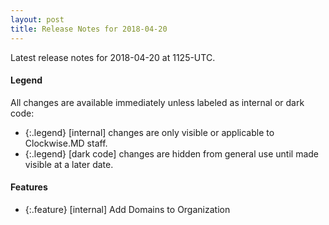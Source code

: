 ```yaml
---
layout: post
title: Release Notes for 2018-04-20
---
```


Latest release notes for 2018-04-20 at 1125-UTC.

<div class='legend' markdown='1'>

#### Legend

All changes are available immediately unless labeled as internal or dark code:

- {:.legend} [internal] changes are only visible or applicable to Clockwise.MD staff.
- {:.legend} [dark code] changes are hidden from general use until made visible at a later date.

</div>

<div class='features' markdown='1'>

#### Features

- {:.feature} [internal] Add Domains to Organization

</div>

